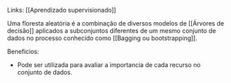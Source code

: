 ---
---

Links: [[Aprendizado supervisionado]]

Uma floresta aleatória é a combinação de diversos modelos de [[Árvores de decisão]] aplicados a subconjuntos diferentes de um mesmo conjunto de dados no processo conhecido como [[Bagging ou bootstrapping]]. 

Beneficios:
- Pode ser utilizada para avaliar a importancia de cada recurso no conjunto de dados. 
